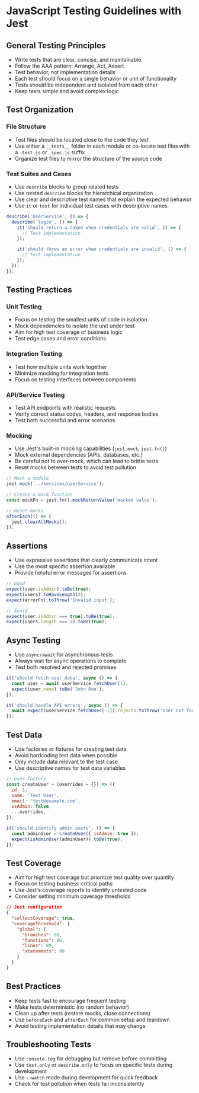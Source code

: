# JavaScript Testing Guidelines with Jest

## General Testing Principles

- Write tests that are clear, concise, and maintainable
- Follow the AAA pattern: Arrange, Act, Assert
- Test behavior, not implementation details
- Each test should focus on a single behavior or unit of functionality
- Tests should be independent and isolated from each other
- Keep tests simple and avoid complex logic

## Test Organization

### File Structure

- Test files should be located close to the code they test
- Use either a `__tests__` folder in each module or co-locate test files with a `.test.js` or `.spec.js` suffix
- Organize test files to mirror the structure of the source code

### Test Suites and Cases

- Use `describe` blocks to group related tests
- Use nested `describe` blocks for hierarchical organization
- Use clear and descriptive test names that explain the expected behavior
- Use `it` or `test` for individual test cases with descriptive names

```javascript
describe('UserService', () => {
  describe('login', () => {
    it('should return a token when credentials are valid', () => {
      // Test implementation
    });

    it('should throw an error when credentials are invalid', () => {
      // Test implementation
    });
  });
});
```

## Testing Practices

### Unit Testing

- Focus on testing the smallest units of code in isolation
- Mock dependencies to isolate the unit under test
- Aim for high test coverage of business logic
- Test edge cases and error conditions

### Integration Testing

- Test how multiple units work together
- Minimize mocking for integration tests
- Focus on testing interfaces between components

### API/Service Testing

- Test API endpoints with realistic requests
- Verify correct status codes, headers, and response bodies
- Test both successful and error scenarios

### Mocking

- Use Jest's built-in mocking capabilities (`jest.mock`, `jest.fn()`)
- Mock external dependencies (APIs, databases, etc.)
- Be careful not to over-mock, which can lead to brittle tests
- Reset mocks between tests to avoid test pollution

```javascript
// Mock a module
jest.mock('../services/userService');

// Create a mock function
const mockFn = jest.fn().mockReturnValue('mocked value');

// Reset mocks
afterEach(() => {
  jest.clearAllMocks();
});
```

## Assertions

- Use expressive assertions that clearly communicate intent
- Use the most specific assertion available
- Provide helpful error messages for assertions

```javascript
// Good
expect(user.isAdmin).toBe(true);
expect(users).toHaveLength(3);
expect(errorFn).toThrow('Invalid input');

// Avoid
expect(user.isAdmin === true).toBe(true);
expect(users.length === 3).toBe(true);
```

## Async Testing

- Use `async/await` for asynchronous tests
- Always wait for async operations to complete
- Test both resolved and rejected promises

```javascript
it('should fetch user data', async () => {
  const user = await userService.fetchUser(1);
  expect(user.name).toBe('John Doe');
});

it('should handle API errors', async () => {
  await expect(userService.fetchUser(-1)).rejects.toThrow('User not found');
});
```

## Test Data

- Use factories or fixtures for creating test data
- Avoid hardcoding test data when possible
- Only include data relevant to the test case
- Use descriptive names for test data variables

```javascript
// User factory
const createUser = (overrides = {}) => ({
  id: 1,
  name: 'Test User',
  email: 'test@example.com',
  isAdmin: false,
  ...overrides,
});

it('should identify admin users', () => {
  const adminUser = createUser({ isAdmin: true });
  expect(isAdminUser(adminUser)).toBe(true);
});
```

## Test Coverage

- Aim for high test coverage but prioritize test quality over quantity
- Focus on testing business-critical paths
- Use Jest's coverage reports to identify untested code
- Consider setting minimum coverage thresholds

```json
// Jest configuration
{
  "collectCoverage": true,
  "coverageThreshold": {
    "global": {
      "branches": 80,
      "functions": 80,
      "lines": 80,
      "statements": 80
    }
  }
}
```

## Best Practices

- Keep tests fast to encourage frequent testing
- Make tests deterministic (no random behavior)
- Clean up after tests (restore mocks, close connections)
- Use `beforeEach` and `afterEach` for common setup and teardown
- Avoid testing implementation details that may change

## Troubleshooting Tests

- Use `console.log` for debugging but remove before committing
- Use `test.only` or `describe.only` to focus on specific tests during development
- Use `--watch` mode during development for quick feedback
- Check for test pollution when tests fail inconsistently
